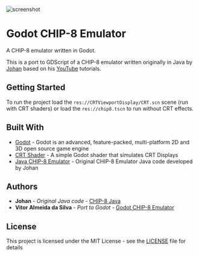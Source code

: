 
![screenshot](https://i2jsuw-bn1305.files.1drv.com/y4mz0D9uo-ed-R8nkLJTTlokmgG5YbfS50HLpmSBvhnZF2fErRYf55deiphsaUAXRHjPxFLLgdfjFn0B1cCb0PyCAolTtT8RsyDW4-09hKwYaE-dsIeGMZF2CXSopXpDL7ycc3WpWMORlZsTnUaCbxNLssE1CujzlQn2G_VQt7Dwl6jCqiIhFTQ0IzqloPIIEyyvFVVr0RSE-kbx4SYxm6c3Q/Video_1511917204.gif?psid=1)

# Godot CHIP-8 Emulator

A CHIP-8 emulator written in Godot.

This is a port to GDScript of a CHIP-8 emulator written originally in Java by [Johan](https://github.com/Johnnei/) based on his [YouTube](https://www.youtube.com/playlist?list=PL5PyurErl12czoLyYD8za68d61T_OZsP2) tutorials.

## Getting Started

To run the project load the `res://CRTViewportDisplay/CRT.scn` scene (run with CRT shaders) or load the `res://chip8.tscn` to run without CRT effects.


## Built With

* [Godot](https://godotengine.org/) - Godot is an advanced, feature-packed, multi-platform 2D and 3D open source game engine
* [CRT Shader](https://github.com/henriquelalves/SimpleGodotCRTShader) - A simple Godot shader that simulates CRT Displays
* [Java CHIP-8 Emulator](https://github.com/Johnnei/Youtube-Tutorials/tree/master/emulator_chip8) - Original CHIP-8 Emulator Java code developed by Johan 


## Authors

* **Johan** - *Original Java code* - [CHIP-8 Java](https://github.com/Johnnei/Youtube-Tutorials/tree/master/emulator_chip8)
* **Vitor Almeida da Silva** - *Port to Godot* - [Godot CHIP-8 Emulator](https://github.com/vitoralmeidasilva)


## License

This project is licensed under the MIT License - see the [LICENSE](LICENSE) file for details
